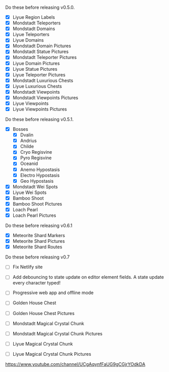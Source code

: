 Do these before releasing v0.5.0.

- [x] Liyue Region Labels
- [x] Mondstadt Teleporters
- [x] Mondstadt Domains
- [x] Liyue Teleporters
- [x] Liyue Domains
- [x] Mondstadt Domain Pictures
- [x] Mondstadt Statue Pictures
- [x] Mondstadt Teleporter Pictures
- [x] Liyue Domain Pictures
- [x] Liyue Statue Pictures
- [x] Liyue Teleporter Pictures
- [x] Mondstadt Luxurious Chests
- [x] Liyue Luxurious Chests
- [x] Mondstadt Viewpoints
- [x] Mondstadt Viewpoints Pictures
- [x] Liyue Viewpoints
- [x] Liyue Viewpoints Pictures

Do these before releasing v0.5.1.

- [x] Bosses
  - [x] Dvalin
  - [x] Andrius
  - [x] Childe
  - [x] Cryo Regisvine
  - [x] Pyro Regisvine
  - [x] Oceanid
  - [x] Anemo Hypostasis
  - [x] Electro Hypostasis
  - [x] Geo Hypostasis
- [x] Mondstadt Wei Spots
- [x] Liyue Wei Spots
- [x] Bamboo Shoot
- [x] Bamboo Shoot Pictures
- [x] Loach Pearl
- [x] Loach Pearl Pictures

Do these before releasing v0.6.1

- [x] Meteorite Shard Markers
- [x] Meteorite Shard Pictures
- [x] Meteorite Shard Routes

Do these before releasing v0.7

- [ ] Fix Netlify site
- [ ] Add debouncing to state update on editor element fields. A state update every character typed!
- [ ] Progressive web app and offline mode

- [ ] Golden House Chest
- [ ] Golden House Chest Pictures
- [ ] Mondstadt Magical Crystal Chunk
- [ ] Mondstadt Magical Crystal Chunk Pictures
- [ ] Liyue Magical Crystal Chunk
- [ ] Liyue Magical Crystal Chunk Pictures

https://www.youtube.com/channel/UCgAqynfFaUG9gCGjrYOdkDA
